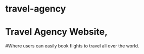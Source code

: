 # travel-agency
# Travel Agency Website, 
#Where users can easily book flights to travel all over the world.
